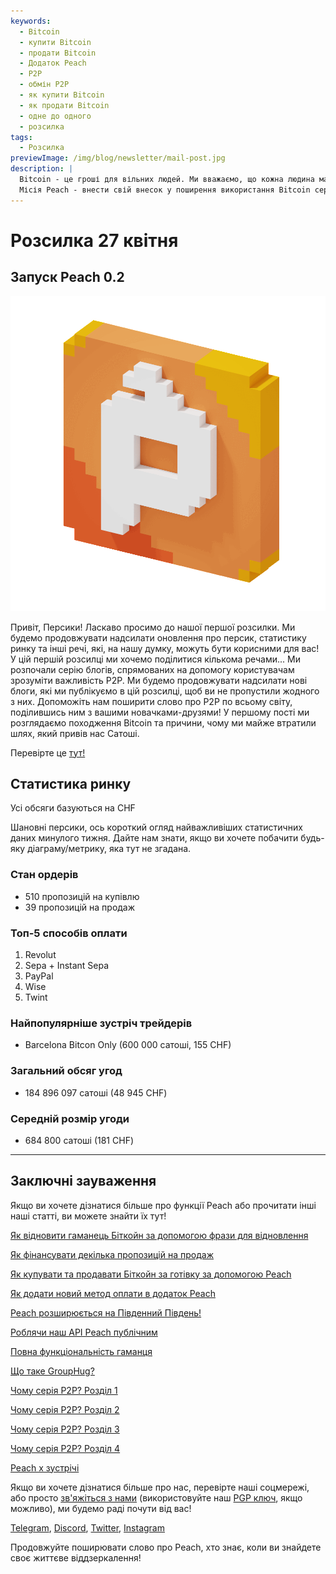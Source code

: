 ```yaml
---
keywords:
  - Bitcoin
  - купити Bitcoin
  - продати Bitcoin
  - Додаток Peach
  - P2P
  - обмін P2P
  - як купити Bitcoin
  - як продати Bitcoin
  - одне до одного
  - розсилка
tags:
  - Розсилка
previewImage: /img/blog/newsletter/mail-post.jpg
description: |
  Bitcoin - це гроші для вільних людей. Ми вважаємо, що кожна людина має право вибирати, якими грошима вона користується для зберігання свого багатства, результату своєї роботи, свого часу та енергії.
  Місія Peach - внести свій внесок у поширення використання Bitcoin серед людей.
---
```


# Розсилка 27 квітня

## Запуск Peach 0.2

![персикова гіфка біткоїна](/img/blog/newsletter/gif-peach.gif)

Привіт, Персики!
Ласкаво просимо до нашої першої розсилки. Ми будемо продовжувати надсилати оновлення про персик, статистику ринку та інші речі, які, на нашу думку, можуть бути корисними для вас!
У цій першій розсилці ми хочемо поділитися кількома речами...
Ми розпочали серію блогів, спрямованих на допомогу користувачам зрозуміти важливість P2P. Ми будемо продовжувати надсилати нові блоги, які ми публікуємо в цій розсилці, щоб ви не пропустили жодного з них.
Допоможіть нам поширити слово про P2P по всьому світу, поділившись ним з вашими новачками-друзями!
У першому пості ми розглядаємо походження Bitcoin та причини, чому ми майже втратили шлях, який привів нас Сатоші.

Перевірте це [тут!](https://peachbitcoin.com/uk/blog/why-p2p-chapter-1/)

## Статистика ринку

Усі обсяги базуються на CHF

Шановні персики, ось короткий огляд найважливіших статистичних даних минулого тижня. Дайте нам знати, якщо ви хочете побачити будь-яку діаграму/метрику, яка тут не згадана.

### Стан ордерів

- 510 пропозицій на купівлю
- 39 пропозицій на продаж

### Топ-5 способів оплати

1. Revolut
2. Sepa + Instant Sepa
3. PayPal
4. Wise
5. Twint

### Найпопулярніше зустріч трейдерів

- Barcelona Bitcon Only (600 000 сатоші, 155 CHF)

### Загальний обсяг угод

- 184 896 097 сатоші (48 945 CHF)

### Середній розмір угоди

- 684 800 сатоші (181 CHF)

---

## Заключні зауваження

Якщо ви хочете дізнатися більше про функції Peach або прочитати інші наші статті, ви можете знайти їх тут!

[Як відновити гаманець Біткойн за допомогою фрази для відновлення](https://peachbitcoin.com/uk/blog/how-to-restore-peach-wallet/)

[Як фінансувати декілька пропозицій на продаж](https://peachbitcoin.com/uk/blog/funding-multiple-sell-offers/)

[Як купувати та продавати Біткойн за готівку за допомогою Peach](https://peachbitcoin.com/uk/blog/how-to-buy-and-sell-bitcoin-with-cash-using-peach/)

[Як додати новий метод оплати в додаток Peach](https://peachbitcoin.com/uk/blog/how-to-add-a-payment-method/)

[Peach розширюється на Південний Південь!](https://peachbitcoin.com/uk/blog/peach-expands-to-the-global-south/)

[Роблячи наш API Peach публічним](https://peachbitcoin.com/uk/blog/making-our-peach-api-public/)

[Повна функціональність гаманця](https://peachbitcoin.com/uk/blog/full-wallet-functionality/)

[Що таке GroupHug?](https://peachbitcoin.com/uk/blog/group-hug/)

[Чому серія P2P? Розділ 1](https://peachbitcoin.com/uk/blog/why-p2p-chapter-1/)

[Чому серія P2P? Розділ 2](https://peachbitcoin.com/uk/blog/why-p2p-chapter-2/)

[Чому серія P2P? Розділ 3](https://peachbitcoin.com/uk/blog/why-p2p-chapter-3-circular-economies/)

[Чому серія P2P? Розділ 4](https://peachbitcoin.com/uk/blog/why-p2p-chapter-4-chains-of-trust/)

[Peach x зустрічі](https://peachbitcoin.com/uk/blog/peach-for-meetups/)

Якщо ви хочете дізнатися більше про нас, перевірте наші соцмережі, або просто [зв'яжіться з нами](mailto:hello@peachbitcoin.com) (використовуйте наш [PGP ключ](https://keys.openpgp.org/vks/v1/by-fingerprint/48339A19645E2E53488E0E5479E1B270FACD1BD2), якщо можливо), ми будемо раді почути від вас!

[Telegram](https://t.me/peachtopeach), [Discord](https://discord.gg/ypeHz3SW54), [Twitter](https://twitter.com/peachbitcoin), [Instagram](https://instagram.com/peachbitcoin)

Продовжуйте поширювати слово про Peach, хто знає, коли ви знайдете своє життєве віддзеркалення!

